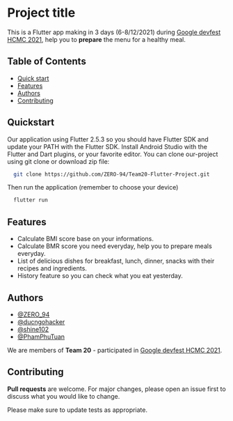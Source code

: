 
# Project title

This is a Flutter app making in 3 days (6-8/12/2021) during [Google devfest HCMC 2021](https://devfesthcm.com/), help you to **prepare** the menu for a healthy meal.


## Table of Contents

 - [Quick start](#quick-start)
 - [Features](#features)
 - [Authors](#authors)
 - [Contributing](#contributing)
## Quickstart

Our application using Flutter 2.5.3 so you should have Flutter SDK and update your PATH with the Flutter SDK. Install Android Studio with the Flutter and Dart plugins, or your favorite editor.
You can clone our-project using git clone or download zip file:

```bash
  git clone https://github.com/ZERO-94/Team20-Flutter-Project.git
```
Then run the application (remember to choose your device)
```bash
  flutter run
```
## Features

- Calculate BMI score base on your informations.
- Calculate BMR score you need everyday, help you to prepare meals everyday.
- List of delicious dishes for breakfast, lunch, dinner, snacks with their recipes and ingredients.
- History feature so you can check what you eat yesterday.

## Authors

- [@ZERO_94](https://github.com/ZERO-94)
- [@ducngohacker](https://github.com/ducngohacker)
- [@shine102](https://github.com/shine102)
- [@PhamPhuTuan](https://github.com/PhamPhuTuan)

We are members of **Team 20** - participated in [Google devfest HCMC 2021](https://devfesthcm.com/).


## Contributing

**Pull requests** are welcome. For major changes, please open an issue first to discuss what you would like to change.

Please make sure to update tests as appropriate.


